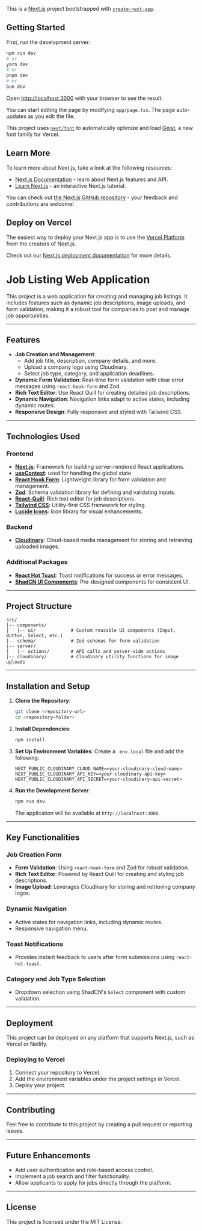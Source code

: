 This is a [Next.js](https://nextjs.org) project bootstrapped with [`create-next-app`](https://nextjs.org/docs/app/api-reference/cli/create-next-app).

## Getting Started

First, run the development server:

```bash
npm run dev
# or
yarn dev
# or
pnpm dev
# or
bun dev
```

Open [http://localhost:3000](http://localhost:3000) with your browser to see the result.

You can start editing the page by modifying `app/page.tsx`. The page auto-updates as you edit the file.

This project uses [`next/font`](https://nextjs.org/docs/app/building-your-application/optimizing/fonts) to automatically optimize and load [Geist](https://vercel.com/font), a new font family for Vercel.

## Learn More

To learn more about Next.js, take a look at the following resources:

- [Next.js Documentation](https://nextjs.org/docs) - learn about Next.js features and API.
- [Learn Next.js](https://nextjs.org/learn) - an interactive Next.js tutorial.

You can check out [the Next.js GitHub repository](https://github.com/vercel/next.js) - your feedback and contributions are welcome!

## Deploy on Vercel

The easiest way to deploy your Next.js app is to use the [Vercel Platform](https://vercel.com/new?utm_medium=default-template&filter=next.js&utm_source=create-next-app&utm_campaign=create-next-app-readme) from the creators of Next.js.

Check out our [Next.js deployment documentation](https://nextjs.org/docs/app/building-your-application/deploying) for more details.

# Job Listing Web Application

This project is a web application for creating and managing job listings. It includes features such as dynamic job descriptions, image uploads, and form validation, making it a robust tool for companies to post and manage job opportunities.

---

## Features

- **Job Creation and Management**:
  - Add job title, description, company details, and more.
  - Upload a company logo using Cloudinary.
  - Select job type, category, and application deadlines.
- **Dynamic Form Validation**: Real-time form validation with clear error messages using `react-hook-form` and Zod.
- **Rich Text Editor**: Use React Quill for creating detailed job descriptions.
- **Dynamic Navigation**: Navigation links adapt to active states, including dynamic routes.
- **Responsive Design**: Fully responsive and styled with Tailwind CSS.

---

## Technologies Used

### Frontend

- **[Next.js](https://nextjs.org/)**: Framework for building server-rendered React applications.
- **[useContext]()**: used for handling the global state
- **[React Hook Form](https://react-hook-form.com/)**: Lightweight library for form validation and management.
- **[Zod](https://zod.dev/)**: Schema validation library for defining and validating inputs.
- **[React-Quill](https://github.com/zenoamaro/react-quill)**: Rich text editor for job descriptions.
- **[Tailwind CSS](https://tailwindcss.com/)**: Utility-first CSS framework for styling.
- **[Lucide Icons](https://lucide.dev/)**: Icon library for visual enhancements.

### Backend

- **[Cloudinary](https://cloudinary.com/)**: Cloud-based media management for storing and retrieving uploaded images.

### Additional Packages

- **[React Hot Toast](https://react-hot-toast.com/)**: Toast notifications for success or error messages.
- **[ShadCN UI Components](https://shadcn.dev/)**: Pre-designed components for consistent UI.

---

## Project Structure

```
src/
|-- components/
|   |-- ui/             # Custom reusable UI components (Input, Button, Select, etc.)
|-- schema/             # Zod schemas for form validation
|-- server/
|   |-- actions/        # API calls and server-side actions
|-- cloudinary/         # Cloudinary utility functions for image uploads
```

---

## Installation and Setup

1. **Clone the Repository**:

   ```bash
   git clone <repository-url>
   cd <repository-folder>
   ```

2. **Install Dependencies**:

   ```bash
   npm install
   ```

3. **Set Up Environment Variables**:
   Create a `.env.local` file and add the following:

   ```env
   NEXT_PUBLIC_CLOUDINARY_CLOUD_NAME=<your-cloudinary-cloud-name>
   NEXT_PUBLIC_CLOUDINARY_API_KEY=<your-cloudinary-api-key>
   NEXT_PUBLIC_CLOUDINARY_API_SECRET=<your-cloudinary-api-secret>
   ```

4. **Run the Development Server**:
   ```bash
   npm run dev
   ```
   The application will be available at `http://localhost:3000`.

---

## Key Functionalities

### Job Creation Form

- **Form Validation**: Using `react-hook-form` and Zod for robust validation.
- **Rich Text Editor**: Powered by React Quill for creating and styling job descriptions.
- **Image Upload**: Leverages Cloudinary for storing and retrieving company logos.

### Dynamic Navigation

- Active states for navigation links, including dynamic routes.
- Responsive navigation menu.

### Toast Notifications

- Provides instant feedback to users after form submissions using `react-hot-toast`.

### Category and Job Type Selection

- Dropdown selection using ShadCN's `Select` component with custom validation.

---

## Deployment

This project can be deployed on any platform that supports Next.js, such as Vercel or Netlify.

### Deploying to Vercel

1. Connect your repository to Vercel.
2. Add the environment variables under the project settings in Vercel.
3. Deploy your project.

---

## Contributing

Feel free to contribute to this project by creating a pull request or reporting issues.

---

## Future Enhancements

- Add user authentication and role-based access control.
- Implement a job search and filter functionality.
- Allow applicants to apply for jobs directly through the platform.

---

## License

This project is licensed under the MIT License.
